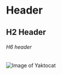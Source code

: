 # Header
## H2 Header
###### H6 header

![Image of Yaktocat](https://octodex.github.com/images/yaktocat.png)
